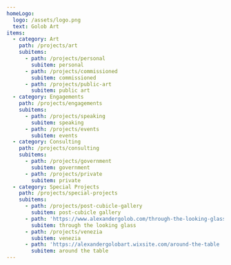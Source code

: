 ```yaml
---
homeLogo:
  logo: /assets/logo.png
  text: Golob Art
items:
  - category: Art
    path: /projects/art
    subitems:
      - path: /projects/personal
        subitem: personal
      - path: /projects/commissioned
        subitem: commissioned
      - path: /projects/public-art
        subitem: public art
  - category: Engagements
    path: /projects/engagements
    subitems:
      - path: /projects/speaking
        subitem: speaking
      - path: /projects/events
        subitem: events
  - category: Consulting
    path: /projects/consulting
    subitems:
      - path: /projects/government
        subitem: government
      - path: /projects/private
        subitem: private
  - category: Special Projects
    path: /projects/special-projects
    subitems:
      - path: /projects/post-cubicle-gallery
        subitem: post-cubicle gallery
      - path: 'https://www.alexandergolob.com/through-the-looking-glass'
        subitem: through the looking glass
      - path: /projects/venezia
        subitem: venezia
      - path: 'https://alexandergolobart.wixsite.com/around-the-table '
        subitem: around the table
---
```



